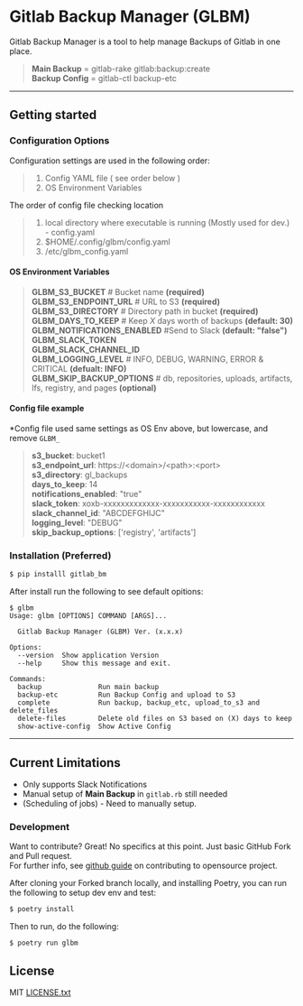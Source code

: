 # Gitlab Backup Manager (GLBM)

Gitlab Backup Manager is a tool to help manage Backups of Gitlab in one place.

>**Main Backup** = gitlab-rake gitlab:backup:create<br>
 __Backup Config__ = gitlab-ctl backup-etc

<hr>

## Getting started
### Configuration Options
Configuration settings are used in the following order:
>1. Config YAML file ( see order below )
>2. OS Environment Variables

The order of config file checking location
>1. local directory where executable is running (Mostly used for dev.) - config.yaml
>2. $HOME/.config/glbm/config.yaml
>3. /etc/glbm_config.yaml

#### OS Environment Variables
>**GLBM_S3_BUCKET** # Bucket name **(required)**<br>
>**GLBM_S3_ENDPOINT_URL** # URL to S3 **(required)**<br>
>**GLBM_S3_DIRECTORY** # Directory path in bucket **(required)**<br>
>**GLBM_DAYS_TO_KEEP** # Keep _X_ days worth of backups **(default: 30)**<br>
>**GLBM_NOTIFICATIONS_ENABLED** #Send to Slack **(default: "false")**<br>
>**GLBM_SLACK_TOKEN**<br>
>**GLBM_SLACK_CHANNEL_ID**<br>
>**GLBM_LOGGING_LEVEL** # INFO, DEBUG, WARNING, ERROR & CRITICAL **(defualt: INFO)**<br>
>**GLBM_SKIP_BACKUP_OPTIONS** # db, repositories, uploads, artifacts, lfs, registry, and pages **(optional)**<br>

#### Config file example
*Config file used same settings as OS Env above, but lowercase, and remove `GLBM_`

>**s3_bucket**: bucket1<br>
>**s3_endpoint_url**: https://\<domain\>/\<path\>:\<port\><br>
>**s3_directory**: gl_backups<br>
>**days_to_keep**: 14<br>
>**notifications_enabled**: "true"<br>
>**slack_token**: xoxb-xxxxxxxxxxxxx-xxxxxxxxxxx-xxxxxxxxxxxx<br>
>**slack_channel_id**: "ABCDEFGHIJC"<br>
>**logging_level**: "DEBUG"<br>
>**skip_backup_options**: ['registry', 'artifacts']<br>


### Installation (Preferred)

```sh
$ pip installl gitlab_bm
```

After install run the following to see default opitions:

```
$ glbm
Usage: glbm [OPTIONS] COMMAND [ARGS]...

  Gitlab Backup Manager (GLBM) Ver. (x.x.x)

Options:
  --version  Show application Version
  --help     Show this message and exit.

Commands:
  backup              Run main backup
  backup-etc          Run Backup Config and upload to S3
  complete            Run backup, backup_etc, upload_to_s3 and delete_files
  delete-files        Delete old files on S3 based on (X) days to keep
  show-active-config  Show Active Config
```

<hr>

## Current Limitations

* Only supports Slack Notifications
* Manual setup of **Main Backup** in `gitlab.rb` still needed
* (Scheduling of jobs) - Need to manually setup.

### Development

Want to contribute? Great!  No specifics at this point.  Just basic GitHub Fork and Pull request.<br>
For further info, see [github guide] on contributing to opensource project.<br>

After cloning your Forked branch locally, and installing Poetry, you can run the following to setup dev env and test:

```sh
$ poetry install
```
Then to run, do the following:
```
$ poetry run glbm
```


License
----

MIT [LICENSE.txt]

[//]: # (These are reference links used in the body of this note and get stripped out when the markdown processor does its job. There is no need to format nicely because it shouldn't be seen. Thanks SO - http://stackoverflow.com/questions/4823468/store-comments-in-markdown-syntax)

   [LICENSE.txt]: <https://github.com/CodeBleu/rabbitmqStats/LICENSE.txt>
   [Github Guide]: <https://docs.github.com/en/get-started/exploring-projects-on-github/contributing-to-a-project>
